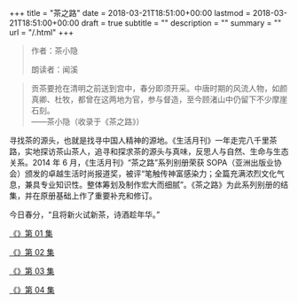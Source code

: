 +++
title = "茶之路"
date = 2018-03-21T18:51:00+00:00
lastmod = 2018-03-21T18:51:00+00:00
draft = true
subtitle = ""
description = ""
summary = ""
url = "/.html"
+++

> 作者：茶小隐
>
> 朗读者：闻溪

> 贡茶要抢在清明之前送到宫中，春分即须开采。中唐时期的风流人物，如颜真卿、杜牧，都曾在这两地为官，参与督造，至今顾渚山中仍留下不少摩崖石刻。  
> ——茶小隐（收录于《茶之路》）

寻找茶的源头，也就是找寻中国人精神的源地。《生活月刊》一年走完八千里茶路，实地探访茶山茶人，追寻和探求茶的源头与真味，反思人与自然、生命与生态关系。2014 年 6 月，《生活月刊》“茶之路”系列别册荣获 SOPA（亚洲出版业协会）颁发的卓越生活时尚报道奖，被评“笔触传神富感染力；全篇充满浓烈文化气息，兼具专业知识性。整体筹划及制作宏大而细腻”。《茶之路》为此系列别册的结集，并在原册基础上作了重要补充和修订。

今日春分，“且将新火试新茶，诗酒趁年华。”

[《》第 01 集](./-1.html)

[《》第 02 集](./-2.html)

[《》第 03 集](./-3.html)

[《》第 04 集](./-4.html)

